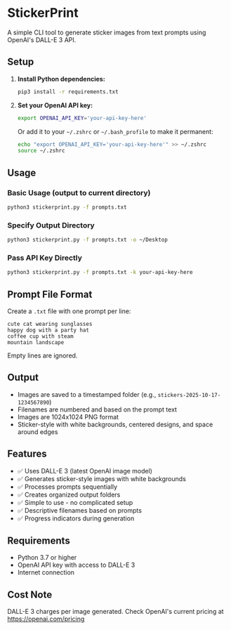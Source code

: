 # StickerPrint

A simple CLI tool to generate sticker images from text prompts using OpenAI's DALL-E 3 API.

## Setup

1. **Install Python dependencies:**
   ```bash
   pip3 install -r requirements.txt
   ```

2. **Set your OpenAI API key:**
   ```bash
   export OPENAI_API_KEY='your-api-key-here'
   ```

   Or add it to your `~/.zshrc` or `~/.bash_profile` to make it permanent:
   ```bash
   echo "export OPENAI_API_KEY='your-api-key-here'" >> ~/.zshrc
   source ~/.zshrc
   ```

## Usage

### Basic Usage (output to current directory)
```bash
python3 stickerprint.py -f prompts.txt
```

### Specify Output Directory
```bash
python3 stickerprint.py -f prompts.txt -o ~/Desktop
```

### Pass API Key Directly
```bash
python3 stickerprint.py -f prompts.txt -k your-api-key-here
```

## Prompt File Format

Create a `.txt` file with one prompt per line:

```
cute cat wearing sunglasses
happy dog with a party hat
coffee cup with steam
mountain landscape
```

Empty lines are ignored.

## Output

- Images are saved to a timestamped folder (e.g., `stickers-2025-10-17-1234567890`)
- Filenames are numbered and based on the prompt text
- Images are 1024x1024 PNG format
- Sticker-style with white backgrounds, centered designs, and space around edges

## Features

- ✅ Uses DALL-E 3 (latest OpenAI image model)
- ✅ Generates sticker-style images with white backgrounds
- ✅ Processes prompts sequentially
- ✅ Creates organized output folders
- ✅ Simple to use - no complicated setup
- ✅ Descriptive filenames based on prompts
- ✅ Progress indicators during generation

## Requirements

- Python 3.7 or higher
- OpenAI API key with access to DALL-E 3
- Internet connection

## Cost Note

DALL-E 3 charges per image generated. Check OpenAI's current pricing at https://openai.com/pricing

